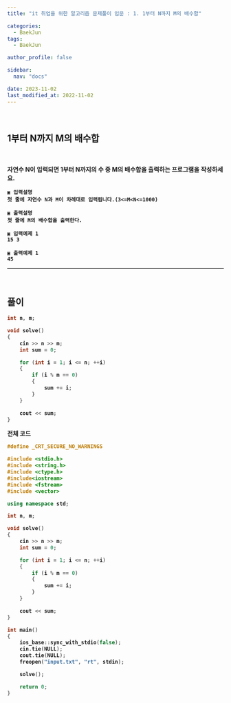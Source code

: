 ```yaml
---
title: "it 취업을 위한 알고리즘 문제풀이 입문 : 1. 1부터 N까지 M의 배수합"

categories:
  - BaekJun
tags:
  - BaekJun

author_profile: false

sidebar:
  nav: "docs"

date: 2023-11-02
last_modified_at: 2022-11-02
---
```


<br>

## 1부터 N까지 M의 배수합 

<br>

<B> 자연수 N이 입력되면 1부터 N까지의 수 중 M의 배수합을 출력하는 프로그램을 작성하세요.

```
▣ 입력설명
첫 줄에 자연수 N과 M이 차례대로 입력됩니다.(3<=M<N<=1000)

▣ 출력설명
첫 줄에 M의 배수합을 출력한다.

▣ 입력예제 1 
15 3

▣ 출력예제 1
45 
```

---

<br>

## 풀이


```cpp
int n, m;

void solve()
{
	cin >> n >> m;
	int sum = 0;

	for (int i = 1; i <= n; ++i)
	{
		if (i % m == 0)
		{
			sum += i;
		}
	}

	cout << sum;
}
```

<b>전체 코드
```cpp
#define _CRT_SECURE_NO_WARNINGS

#include <stdio.h>
#include <string.h>
#include <ctype.h>
#include<iostream>
#include <fstream>
#include <vector>

using namespace std;

int n, m;

void solve()
{
	cin >> n >> m;
	int sum = 0;

	for (int i = 1; i <= n; ++i)
	{
		if (i % m == 0)
		{
			sum += i;
		}
	}

	cout << sum;
}

int main() 
{
	ios_base::sync_with_stdio(false);
	cin.tie(NULL);
	cout.tie(NULL);
	freopen("input.txt", "rt", stdin);

	solve();

	return 0;
}
```